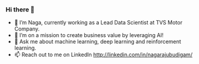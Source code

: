 ### Hi there 👋

* 🔭 I’m Naga, currently working as a Lead Data Scientist at TVS Motor Company.
* 🌱 I’m on a mission to create business value by leveraging AI!
* 💬 Ask me about machine learning, deep learning and reinforcement learning.
* 📫 Reach out to me on LinkedIn http://linkedin.com/in/nagarajubudigam/
